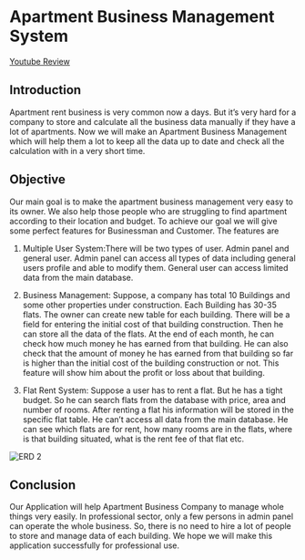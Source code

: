 # Apartment Business Management System

[Youtube Review](https://youtu.be/TT-Ca-DhRTE)

<h2>Introduction</h2>
Apartment rent business is very common now a days. But it’s very hard for a company to store and calculate all the business data manually if they have a lot of apartments. Now we will make an Apartment Business Management which will help them a lot to keep all the data up to date and check all the calculation with in a very short time.

<h2>Objective</h2>
Our main goal is to make the apartment business management very easy to its owner. We also help those people who are struggling to find apartment according to their location and budget.
To achieve our goal we will give some perfect features for Businessman and Customer. The features are
  
  1.	Multiple User System:There will be two types of user. Admin panel and general user. Admin panel can access all types of data including general users profile and able to modify them. General user can access limited data from the main database.

  2.	Business Management: Suppose, a company has total 10 Buildings and some other properties under construction. Each Building has 30-35 flats. The owner can create new table for each building. There will be a field for entering the initial cost of that building construction. Then he can store all the data of the flats. At the end of each month, he can check how much money he has earned from that building. He can also check that the amount of money he has earned from that building so far is higher than the initial cost of the building construction or not. This feature will show him about the profit or loss about that building.

  3. Flat Rent System: Suppose a user has to rent a flat. But he has a tight budget. So he can search flats from the database with price, area and number of rooms. After renting a flat his information will be stored in the specific flat table. He can’t access all data from the main database. He can see which flats are for rent, how many rooms are in the flats, where is that building situated, what is the rent fee of that flat etc.



![ERD 2](https://user-images.githubusercontent.com/39572828/149677905-53f7d219-c149-488f-b83b-429fde457899.jpg)

<h2>Conclusion</h2>
Our Application will help Apartment Business Company to manage whole things very easily. In professional sector, only a few persons in admin panel can operate the whole business. So, there is no need to hire a lot of people to store and manage data of each building. We hope we will make this application successfully for professional use. 


